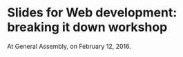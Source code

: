 # Slides for Web development: breaking it down workshop

At General Assembly, on February 12, 2016.
